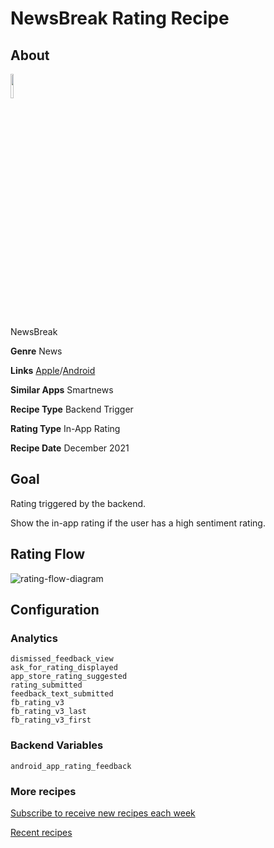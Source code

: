 # NewsBreak Rating Recipe

## About

<img src='https://play-lh.googleusercontent.com/tglON9RT5UtgM5omnTCl-PsDxyKIxg4jc8Q36WGEoYmEKjZXsTaUv7HbHo_xEoCloQ=s360-rw' width='10%'>

NewsBreak

**Genre** News

**Links** [Apple]([https://apps.apple.com/us/app/etsy-custom-creative-goods/id477128284)/[Android](https://play.google.com/store/apps/details?id=com.particlenews.newsbreak)

**Similar Apps** Smartnews

**Recipe Type** Backend Trigger

**Rating Type** In-App Rating

**Recipe Date** December 2021

## Goal
Rating triggered by the backend.

Show the in-app rating if the user has a high sentiment rating.

## Rating Flow
![rating-flow-diagram](https://www.plantuml.com/plantuml/proxy?]fmt=svg&src=https://raw.githubusercontent.com/ratingrecipes/ratingrecipes/master/apps/newsbreak/flow.iuml)

## Configuration

### Analytics
```
dismissed_feedback_view
ask_for_rating_displayed
app_store_rating_suggested
rating_submitted
feedback_text_submitted
fb_rating_v3
fb_rating_v3_last
fb_rating_v3_first
```

### Backend Variables
```
android_app_rating_feedback
```

### More recipes

[Subscribe to receive new recipes each week](https://newsletter.ratingrecipes.com/)

[Recent recipes](https://ratingrecipes.com)
